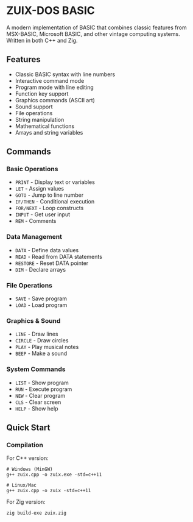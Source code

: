 # ZUIX-DOS BASIC

A modern implementation of BASIC that combines classic features from MSX-BASIC, Microsoft BASIC, and other vintage computing systems. Written in both C++ and Zig.

## Features

- Classic BASIC syntax with line numbers
- Interactive command mode
- Program mode with line editing
- Function key support
- Graphics commands (ASCII art)
- Sound support
- File operations
- String manipulation
- Mathematical functions
- Arrays and string variables

## Commands

### Basic Operations
- `PRINT` - Display text or variables
- `LET` - Assign values
- `GOTO` - Jump to line number
- `IF/THEN` - Conditional execution
- `FOR/NEXT` - Loop constructs
- `INPUT` - Get user input
- `REM` - Comments

### Data Management
- `DATA` - Define data values
- `READ` - Read from DATA statements
- `RESTORE` - Reset DATA pointer
- `DIM` - Declare arrays

### File Operations
- `SAVE` - Save program
- `LOAD` - Load program

### Graphics & Sound
- `LINE` - Draw lines
- `CIRCLE` - Draw circles
- `PLAY` - Play musical notes
- `BEEP` - Make a sound

### System Commands
- `LIST` - Show program
- `RUN` - Execute program
- `NEW` - Clear program
- `CLS` - Clear screen
- `HELP` - Show help

## Quick Start

### Compilation

For C++ version: 
```
# Windows (MinGW)
g++ zuix.cpp -o zuix.exe -std=c++11

# Linux/Mac
g++ zuix.cpp -o zuix -std=c++11
```
For Zig version:
```
zig build-exe zuix.zig
```